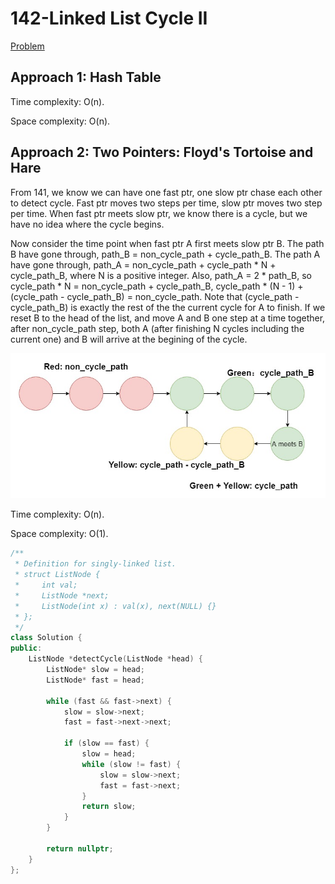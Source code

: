 # 142-Linked List Cycle II

[Problem](https://leetcode.com/problems/linked-list-cycle-ii/)

## Approach 1: Hash Table

Time complexity: O(n).

Space complexity: O(n).

## Approach 2: Two Pointers: Floyd's Tortoise and Hare

From 141, we know we can have one fast ptr, one slow ptr chase each other to detect cycle. Fast ptr moves two steps per time, slow ptr moves two step per time. When fast ptr meets slow ptr, we know there is a cycle, but we have no idea where the cycle begins.

Now consider the time point when fast ptr A first meets slow ptr B. The path B have gone through, path_B = non_cycle_path + cycle_path_B. The path A have gone through, path_A = non_cycle_path + cycle_path \* N + cycle_path_B, where N is a positive integer. Also, path_A = 2 \* path_B, so cycle_path \* N = non_cycle_path + cycle_path_B, cycle_path \* (N - 1) + (cycle_path - cycle_path_B) = non_cycle_path. Note that (cycle_path - cycle_path_B) is exactly the rest of the the current cycle for A to finish. If we reset B to the head of the list, and move A and B one step at a time together, after non_cycle_path step, both A (after finishing N cycles including the current one) and B will arrive at the begining of the cycle.

![142](../img/142.jpg)

Time complexity: O(n).

Space complexity: O(1).

```c++
/**
 * Definition for singly-linked list.
 * struct ListNode {
 *     int val;
 *     ListNode *next;
 *     ListNode(int x) : val(x), next(NULL) {}
 * };
 */
class Solution {
public:
    ListNode *detectCycle(ListNode *head) {
        ListNode* slow = head;
        ListNode* fast = head;

        while (fast && fast->next) {
            slow = slow->next;
            fast = fast->next->next;

            if (slow == fast) {
                slow = head;
                while (slow != fast) {
                    slow = slow->next;
                    fast = fast->next;
                }
                return slow;
            }
        }

        return nullptr;
    }
};
```

